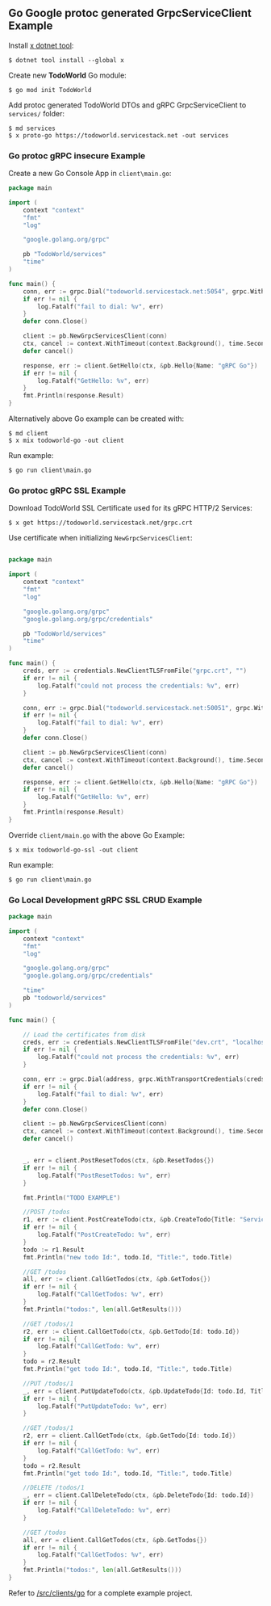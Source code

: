 
## Go Google protoc generated GrpcServiceClient Example

Install [x dotnet tool](https://docs.servicestack.net/web-tool):
    
    $ dotnet tool install --global x 

Create new **TodoWorld** Go module:

    $ go mod init TodoWorld

Add protoc generated TodoWorld DTOs and gRPC GrpcServiceClient to `services/` folder:

    $ md services
    $ x proto-go https://todoworld.servicestack.net -out services

### Go protoc gRPC insecure Example

Create a new Go Console App in `client\main.go`:

```go
package main

import (
    context "context"
    "fmt"
    "log"

    "google.golang.org/grpc"

    pb "TodoWorld/services"
    "time"
)

func main() {
    conn, err := grpc.Dial("todoworld.servicestack.net:5054", grpc.WithInsecure())
    if err != nil {
        log.Fatalf("fail to dial: %v", err)
    }
    defer conn.Close()

    client := pb.NewGrpcServicesClient(conn)
    ctx, cancel := context.WithTimeout(context.Background(), time.Second)
    defer cancel()

    response, err := client.GetHello(ctx, &pb.Hello{Name: "gRPC Go"})
    if err != nil {
        log.Fatalf("GetHello: %v", err)
    }
    fmt.Println(response.Result)
}
```

Alternatively above Go example can be created with:

    $ md client
    $ x mix todoworld-go -out client

Run example:

    $ go run client\main.go

### Go protoc gRPC SSL Example

Download TodoWorld SSL Certificate used for its gRPC HTTP/2 Services:

    $ x get https://todoworld.servicestack.net/grpc.crt 

Use certificate when initializing `NewGrpcServicesClient`:

```go

package main

import (
    context "context"
    "fmt"
    "log"

    "google.golang.org/grpc"
    "google.golang.org/grpc/credentials"

    pb "TodoWorld/services"
    "time"
)

func main() {
    creds, err := credentials.NewClientTLSFromFile("grpc.crt", "")
    if err != nil {
        log.Fatalf("could not process the credentials: %v", err)
    }

    conn, err := grpc.Dial("todoworld.servicestack.net:50051", grpc.WithTransportCredentials(creds))
    if err != nil {
        log.Fatalf("fail to dial: %v", err)
    }
    defer conn.Close()

    client := pb.NewGrpcServicesClient(conn)
    ctx, cancel := context.WithTimeout(context.Background(), time.Second)
    defer cancel()

    response, err := client.GetHello(ctx, &pb.Hello{Name: "gRPC Go"})
    if err != nil {
        log.Fatalf("GetHello: %v", err)
    }
    fmt.Println(response.Result)
}
```

Override `client/main.go` with the above Go Example: 

    $ x mix todoworld-go-ssl -out client

Run example:

    $ go run client\main.go

### Go Local Development gRPC SSL CRUD Example

```go
package main

import (
    context "context"
    "fmt"
    "log"

    "google.golang.org/grpc"
    "google.golang.org/grpc/credentials"

    "time"
    pb "todoworld/services"
)

func main() {

    // Load the certificates from disk
    creds, err := credentials.NewClientTLSFromFile("dev.crt", "localhost:5001")
    if err != nil {
        log.Fatalf("could not process the credentials: %v", err)
    }

    conn, err := grpc.Dial(address, grpc.WithTransportCredentials(creds))
    if err != nil {
        log.Fatalf("fail to dial: %v", err)
    }
    defer conn.Close()

    client := pb.NewGrpcServicesClient(conn)
    ctx, cancel := context.WithTimeout(context.Background(), time.Second)
    defer cancel()


    _, err = client.PostResetTodos(ctx, &pb.ResetTodos{})
    if err != nil {
        log.Fatalf("PostResetTodos: %v", err)
    }

    fmt.Println("TODO EXAMPLE")

    //POST /todos
    r1, err := client.PostCreateTodo(ctx, &pb.CreateTodo{Title: "ServiceStack"})
    if err != nil {
        log.Fatalf("PostCreateTodo: %v", err)
    }
    todo := r1.Result
    fmt.Println("new todo Id:", todo.Id, "Title:", todo.Title)

    //GET /todos
    all, err := client.CallGetTodos(ctx, &pb.GetTodos{})
    if err != nil {
        log.Fatalf("CallGetTodos: %v", err)
    }
    fmt.Println("todos:", len(all.GetResults()))

    //GET /todos/1
    r2, err := client.CallGetTodo(ctx, &pb.GetTodo{Id: todo.Id})
    if err != nil {
        log.Fatalf("CallGetTodo: %v", err)
    }
    todo = r2.Result
    fmt.Println("get todo Id:", todo.Id, "Title:", todo.Title)

    //PUT /todos/1
    _, err = client.PutUpdateTodo(ctx, &pb.UpdateTodo{Id: todo.Id, Title: "gRPC"})
    if err != nil {
        log.Fatalf("PutUpdateTodo: %v", err)
    }

    //GET /todos/1
    r2, err = client.CallGetTodo(ctx, &pb.GetTodo{Id: todo.Id})
    if err != nil {
        log.Fatalf("CallGetTodo: %v", err)
    }
    todo = r2.Result
    fmt.Println("get todo Id:", todo.Id, "Title:", todo.Title)

    //DELETE /todos/1
    _, err = client.CallDeleteTodo(ctx, &pb.DeleteTodo{Id: todo.Id})
    if err != nil {
        log.Fatalf("CallDeleteTodo: %v", err)
    }

    //GET /todos
    all, err = client.CallGetTodos(ctx, &pb.GetTodos{})
    if err != nil {
        log.Fatalf("CallGetTodos: %v", err)
    }
    fmt.Println("todos:", len(all.GetResults()))
}
```

Refer to [/src/clients/go](https://github.com/NetCoreApps/todo-world/tree/master/src/clients/go)
for a complete example project.
